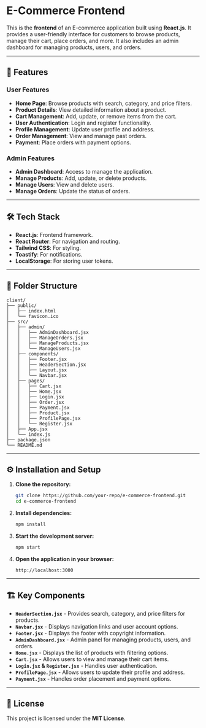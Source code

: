 # E-Commerce Frontend

This is the **frontend** of an E-commerce application built using **React.js**. It provides a user-friendly interface for customers to browse products, manage their cart, place orders, and more. It also includes an admin dashboard for managing products, users, and orders.

---

## 🚀 Features

### User Features

- **Home Page**: Browse products with search, category, and price filters.
- **Product Details**: View detailed information about a product.
- **Cart Management**: Add, update, or remove items from the cart.
- **User Authentication**: Login and register functionality.
- **Profile Management**: Update user profile and address.
- **Order Management**: View and manage past orders.
- **Payment**: Place orders with payment options.

### Admin Features

- **Admin Dashboard**: Access to manage the application.
- **Manage Products**: Add, update, or delete products.
- **Manage Users**: View and delete users.
- **Manage Orders**: Update the status of orders.

---

## 🛠️ Tech Stack

- **React.js**: Frontend framework.
- **React Router**: For navigation and routing.
- **Tailwind CSS**: For styling.
- **Toastify**: For notifications.
- **LocalStorage**: For storing user tokens.

---

## 📁 Folder Structure

```
client/
├── public/
│   ├── index.html
│   └── favicon.ico
├── src/
│   ├── admin/
│   │   ├── AdminDashboard.jsx
│   │   ├── ManageOrders.jsx
│   │   ├── ManageProducts.jsx
│   │   └── ManageUsers.jsx
│   ├── components/
│   │   ├── Footer.jsx
│   │   ├── HeaderSection.jsx
│   │   ├── Layout.jsx
│   │   └── Navbar.jsx
│   ├── pages/
│   │   ├── Cart.jsx
│   │   ├── Home.jsx
│   │   ├── Login.jsx
│   │   ├── Order.jsx
│   │   ├── Payment.jsx
│   │   ├── Product.jsx
│   │   ├── ProfilePage.jsx
│   │   └── Register.jsx
│   ├── App.jsx
│   └── index.js
├── package.json
└── README.md
```

---

## ⚙️ Installation and Setup

1. **Clone the repository:**

   ```bash
   git clone https://github.com/your-repo/e-commerce-frontend.git
   cd e-commerce-frontend
   ```

2. **Install dependencies:**

   ```bash
   npm install
   ```

3. **Start the development server:**

   ```bash
   npm start
   ```

4. **Open the application in your browser:**
   ```
   http://localhost:3000
   ```

---

## 🏗️ Key Components

- **`HeaderSection.jsx`** - Provides search, category, and price filters for products.
- **`Navbar.jsx`** - Displays navigation links and user account options.
- **`Footer.jsx`** - Displays the footer with copyright information.
- **`AdminDashboard.jsx`** - Admin panel for managing products, users, and orders.
- **`Home.jsx`** - Displays the list of products with filtering options.
- **`Cart.jsx`** - Allows users to view and manage their cart items.
- **`Login.jsx` & `Register.jsx`** - Handles user authentication.
- **`ProfilePage.jsx`** - Allows users to update their profile and address.
- **`Payment.jsx`** - Handles order placement and payment options.

---

## 📜 License

This project is licensed under the **MIT License**.
